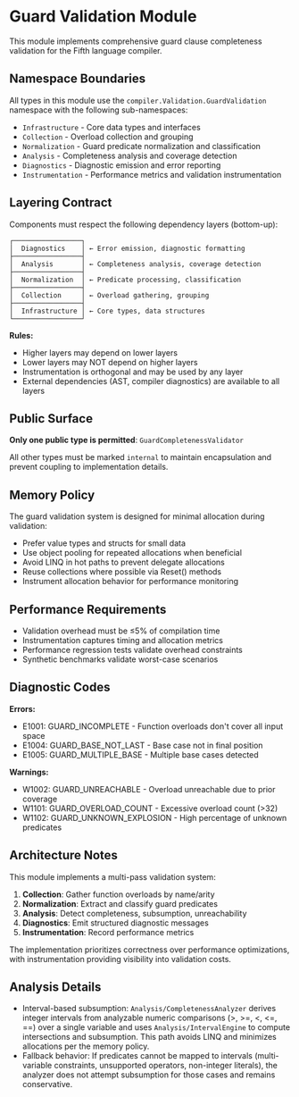 # Guard Validation Module

This module implements comprehensive guard clause completeness validation for the Fifth language compiler.

## Namespace Boundaries

All types in this module use the `compiler.Validation.GuardValidation` namespace with the following sub-namespaces:

- `Infrastructure` - Core data types and interfaces
- `Collection` - Overload collection and grouping
- `Normalization` - Guard predicate normalization and classification  
- `Analysis` - Completeness analysis and coverage detection
- `Diagnostics` - Diagnostic emission and error reporting
- `Instrumentation` - Performance metrics and validation instrumentation

## Layering Contract

Components must respect the following dependency layers (bottom-up):

```
┌─────────────────┐
│  Diagnostics    │ ← Error emission, diagnostic formatting
├─────────────────┤
│  Analysis       │ ← Completeness analysis, coverage detection
├─────────────────┤  
│  Normalization  │ ← Predicate processing, classification
├─────────────────┤
│  Collection     │ ← Overload gathering, grouping
├─────────────────┤
│  Infrastructure │ ← Core types, data structures
└─────────────────┘
```

**Rules:**
- Higher layers may depend on lower layers
- Lower layers may NOT depend on higher layers
- Instrumentation is orthogonal and may be used by any layer
- External dependencies (AST, compiler diagnostics) are available to all layers

## Public Surface

**Only one public type is permitted**: `GuardCompletenessValidator`

All other types must be marked `internal` to maintain encapsulation and prevent coupling to implementation details.

## Memory Policy

The guard validation system is designed for minimal allocation during validation:

- Prefer value types and structs for small data
- Use object pooling for repeated allocations when beneficial
- Avoid LINQ in hot paths to prevent delegate allocations
- Reuse collections where possible via Reset() methods
- Instrument allocation behavior for performance monitoring

## Performance Requirements

- Validation overhead must be ≤5% of compilation time
- Instrumentation captures timing and allocation metrics
- Performance regression tests validate overhead constraints
- Synthetic benchmarks validate worst-case scenarios

## Diagnostic Codes

**Errors:**
- E1001: GUARD_INCOMPLETE - Function overloads don't cover all input space
- E1004: GUARD_BASE_NOT_LAST - Base case not in final position
- E1005: GUARD_MULTIPLE_BASE - Multiple base cases detected

**Warnings:**
- W1002: GUARD_UNREACHABLE - Overload unreachable due to prior coverage
- W1101: GUARD_OVERLOAD_COUNT - Excessive overload count (>32)
- W1102: GUARD_UNKNOWN_EXPLOSION - High percentage of unknown predicates

## Architecture Notes

This module implements a multi-pass validation system:

1. **Collection**: Gather function overloads by name/arity
2. **Normalization**: Extract and classify guard predicates
3. **Analysis**: Detect completeness, subsumption, unreachability
4. **Diagnostics**: Emit structured diagnostic messages
5. **Instrumentation**: Record performance metrics

The implementation prioritizes correctness over performance optimizations, with instrumentation providing visibility into validation costs.

## Analysis Details

- Interval-based subsumption: `Analysis/CompletenessAnalyzer` derives integer intervals from analyzable numeric comparisons (>, >=, <, <=, ==) over a single variable and uses `Analysis/IntervalEngine` to compute intersections and subsumption. This path avoids LINQ and minimizes allocations per the memory policy.
- Fallback behavior: If predicates cannot be mapped to intervals (multi-variable constraints, unsupported operators, non-integer literals), the analyzer does not attempt subsumption for those cases and remains conservative.